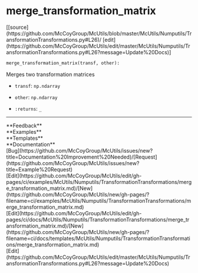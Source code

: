 # <a id="McUtils.McUtils.Numputils.TransformationTransformations.merge_transformation_matrix">merge_transformation_matrix</a>
<div class="docs-source-link" markdown="1">
[[source](https://github.com/McCoyGroup/McUtils/blob/master/McUtils/Numputils/TransformationTransformations.py#L26)/
[edit](https://github.com/McCoyGroup/McUtils/edit/master/McUtils/Numputils/TransformationTransformations.py#L26?message=Update%20Docs)]
</div>

```python
merge_transformation_matrix(transf, other): 
```
Merges two transformation matrices
  - `transf`: `np.ndarray`
    > 
  - `other`: `np.ndarray`
    > 
  - `:returns`: `_`
    > 











---


<div markdown="1" class="text-secondary">
<div class="container">
  <div class="row">
   <div class="col" markdown="1">
**Feedback**   
</div>
   <div class="col" markdown="1">
**Examples**   
</div>
   <div class="col" markdown="1">
**Templates**   
</div>
   <div class="col" markdown="1">
**Documentation**   
</div>
   <div class="col" markdown="1">
   
</div>
   <div class="col" markdown="1">
   
</div>
   <div class="col" markdown="1">
   
</div>
</div>
  <div class="row">
   <div class="col" markdown="1">
[Bug](https://github.com/McCoyGroup/McUtils/issues/new?title=Documentation%20Improvement%20Needed)/[Request](https://github.com/McCoyGroup/McUtils/issues/new?title=Example%20Request)   
</div>
   <div class="col" markdown="1">
[Edit](https://github.com/McCoyGroup/McUtils/edit/gh-pages/ci/examples/McUtils/Numputils/TransformationTransformations/merge_transformation_matrix.md)/[New](https://github.com/McCoyGroup/McUtils/new/gh-pages/?filename=ci/examples/McUtils/Numputils/TransformationTransformations/merge_transformation_matrix.md)   
</div>
   <div class="col" markdown="1">
[Edit](https://github.com/McCoyGroup/McUtils/edit/gh-pages/ci/docs/McUtils/Numputils/TransformationTransformations/merge_transformation_matrix.md)/[New](https://github.com/McCoyGroup/McUtils/new/gh-pages/?filename=ci/docs/templates/McUtils/Numputils/TransformationTransformations/merge_transformation_matrix.md)   
</div>
   <div class="col" markdown="1">
[Edit](https://github.com/McCoyGroup/McUtils/edit/master/McUtils/Numputils/TransformationTransformations.py#L26?message=Update%20Docs)   
</div>
   <div class="col" markdown="1">
   
</div>
   <div class="col" markdown="1">
   
</div>
   <div class="col" markdown="1">
   
</div>
</div>
</div>
</div>